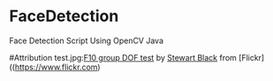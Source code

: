 # FaceDetection
Face Detection Script Using OpenCV Java 

#Attribution
test.jpg:[F10 group DOF test](https://www.flickr.com/photos/s2ublack/26928182904/in/photolist-H2xYBA-2fG5jrM-qmZDVX-2eYMjQy-2dZ4kiB-sgQtw-AnF1U4-SacGYL-qxoLMF-CZk32W-4kLTmw-BtcWbK-ZUUsvf-29WYWe9-5nf9qW-LpsCtK-cbVu4q-o9nFRU-2iXU4nk-Svt1H6-2jk1bo5-Curwec-GZbdUh-BueW7f-2gfYjhC-2hBruNM-2iKSsa4-CELv4x-NnPgCQ-KerVRS-2hf2PbS-2ja2G9K-FHEhG9-KCrSLp-C1N8fb-21fnbAp-27Tkc-Pb9DUD-2j5HJVC-276HsP9-27MXGBd-28QbKYy-2iJdxQQ-2eq2fYh-bUAZv8-FAk2H-2iyJaqa-BiXm1Q-oAqeS-hy7bQ) by [Stewart Black](https://www.flickr.com/photos/s2ublack/) from [Flickr]((https://www.flickr.com)
